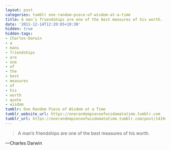 ```yaml
---
layout: post
categories: tumblr one-random-piece-of-wisdom-at-a-time
title: A man’s friendships are one of the best measures of his worth.
date: '2011-12-14T12:20:05+10:30'
hidden: true
hidden-tags:
- Charles-Darwin
- a
- mans
- friendships
- are
- one
- of
- the
- best
- measures
- of
- his
- worth
- quote
- wisdom
tumblr: One Random Piece of Wisdom at a Time
tumblr_website_url: https://onerandompieceofwisdomatatime.tumblr.com
tumblr_url: https://onerandompieceofwisdomatatime.tumblr.com/post/14194174347/a-mans-friendships-are-one-of-the-best-measures
---
```

> A man’s friendships are one of the best measures of his worth.

—Charles Darwin&nbsp;
